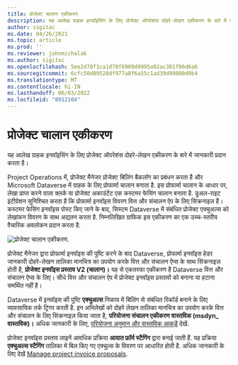 ```yaml
---
title: प्रोजेक्ट चालान एकीकरण
description: यह आलेख ग्राहक इनवॉइसिंग के लिए प्रोजेक्ट ऑपरेशंस दोहरे-लेखन एकीकरण के बारे में जानकारी प्रदान करता है।
author: sigitac
ms.date: 04/26/2021
ms.topic: article
ms.prod: ''
ms.reviewer: johnmichalak
ms.author: sigitac
ms.openlocfilehash: 5ee2d78f1ca1d78f6909d9995a92ac301f06d6a6
ms.sourcegitcommit: 6cfc50d89528df977a8f6a55c1ad39d99800d9b4
ms.translationtype: MT
ms.contentlocale: hi-IN
ms.lasthandoff: 06/03/2022
ms.locfileid: "8912104"
---
```

# <a name="project-invoice-integration"></a>प्रोजेक्ट चालान एकीकरण

यह आलेख ग्राहक इनवॉइसिंग के लिए प्रोजेक्ट ऑपरेशंस दोहरे-लेखन एकीकरण के बारे में जानकारी प्रदान करता है।

Project Operations में, प्रोजेक्ट मैनेजर प्रोजेक्ट बिलिंग बैकलॉग का प्रबंधन करता है और Microsoft Dataverse में ग्राहक के लिए प्रोफार्मा चालान बनाता है. इस प्रोफार्मा चालान के आधार पर, लेखा प्राप्त करने वाला क्लर्क या प्रोजेक्ट अकाउंटेंट एक कस्टमर फेसिंग चालान बनाता है. डुअल-राइट इंटीग्रेशन सुनिश्चित करता है कि प्रोफार्मा इनवॉइस विवरण वित्त और संचालन ऐप के लिए सिंक्रनाइज़ हैं। कस्टमर फेसिंग इनवॉइस पोस्ट किए जाने के बाद, सिस्टम Dataverse में संबंधित प्रोजेक्ट एक्चुअल्स को लेखांकन विवरण के साथ अद्यतन करता है. निम्नलिखित ग्राफिक इस एकीकरण का एक उच्च-स्तरीय वैचारिक अवलोकन प्रदान करता है.

   ![प्रोजेक्ट चालान एकीकरण.](./media/DW5Invoicing.png)

प्रोजेक्ट मैनेजर द्वारा प्रोफार्मा इनवॉइस की पुष्टि करने के बाद Dataverse, प्रोफार्मा इनवॉइस हेडर जानकारी दोहरे-लेखन तालिका मानचित्र का उपयोग करके वित्त और संचालन ऐप्स के साथ सिंक्रनाइज़ होती है, **प्रोजेक्ट इनवॉइस प्रस्ताव V2 (चालान)।** यह से एकतरफा एकीकरण है Dataverse वित्त और संचालन ऐप्स के लिए। सीधे वित्त और संचालन ऐप में प्रोजेक्ट इनवॉइस प्रस्तावों को बनाना या हटाना समर्थित नहीं है।

Dataverse में इनवॉइस की पुष्टि **एक्चुअल्स** निकाय में बिलिंग से संबंधित रिकॉर्ड बनाने के लिए व्यावसायिक तर्क ट्रिगर करती है. इन अभिलेखों को दोहरे लेखन तालिका मानचित्र का उपयोग करके वित्त और संचालन के लिए सिंक्रनाइज़ किया जाता है, **परियोजना संचालन एकीकरण वास्तविक (msdyn\_ वास्तविक)।** अधिक जानकारी के लिए, [परियोजना अनुमान और वास्तविक आकड़ें](resource-dual-write-estimates-actuals.md) देखें. 

प्रोजेक्ट इनवॉइस प्रस्ताव लाइनें आवधिक प्रक्रिया **आयात फ़ॉर्म स्टैगिंग** द्वारा बनाई जाती हैं. यह प्रक्रिया **एक्चुअल्स स्टैगिंग** तालिका में बिल किए गए एक्चुल्स के विवरण पर आधारित होती है. अधिक जानकारी के लिए देखें [Manage project invoice proposals](../invoicing/format-update-project-invoice-proposals.md#create-project-invoice-proposals). 
